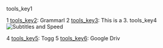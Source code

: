 tools_key1



1 [tools_key2](https://chrome.google.com/webstore/detail/grammarly-for-chrome/kbfnbcaeplbcioakkpcpgfkobkghlhen?hl=en): Grammarl
2 [tools_key3](https://chrome.google.com/webstore/detail/google-dictionary-by-goog/mgijmajocgfcbeboacabfgobmjgjcoja?hl=en): This is a
3. tools_key4
![Subtitles and Speed](assets/subtitles.png)

4 [tools_key5](https://toggl.com/): Togg
5 [tools_key6](https://www.google.com/drive/): Google Driv

